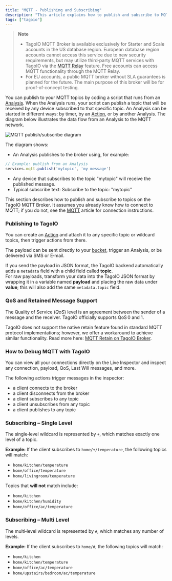 ```yaml
---
title: "MQTT - Publishing and Subscribing"
description: "This article explains how to publish and subscribe to MQTT topics from a TagoIO Analysis, including account availability for TagoIO's MQTT broker and an example of publishing from an Analysis."
tags: ["tagoio"]
---
```

> **Note**
>
> - TagoIO MQTT Broker is available exclusively for Starter and Scale accounts in the US database region. European database region accounts cannot access this service due to new security requirements, but may utilize third‑party MQTT services with TagoIO via the [MQTT Relay](../../../integrations/connecting-your-mqtt-broker-to-tagoio) feature. Free accounts can access MQTT functionality through the MQTT Relay.
> - For EU accounts, a public MQTT broker without SLA guarantees is planned for the future. The main purpose of this broker will be for proof‑of‑concept testing.

You can publish to your MQTT topics by coding a script that runs from an [Analysis](../../../analysis/index). When the Analysis runs, your script can publish a topic that will be received by any device subscribed to that specific topic. An Analysis can be started in different ways: by timer, by an [Action](actions/actions), or by another Analysis. The diagram below illustrates the data flow from an Analysis to the MQTT network.

![MQTT publish/subscribe diagram](/docs_imagem/tagoio/mqtt-publishing-and-subscribing-2.png)

The diagram shows:
- An Analysis publishes to the broker using, for example:
```javascript
// Example: publish from an Analysis
services.mqtt.publish('mytopic', 'my message')
```
- Any device that subscribes to the topic "mytopic" will receive the published message.
- Typical subscribe text: Subscribe to the topic: "mytopic"

This section describes how to publish and subscribe to topics on the TagoIO MQTT Broker. It assumes you already know how to connect to MQTT; if you do not, see the [MQTT](mqtt) article for connection instructions.

### Publishing to TagoIO

You can create an [Action](actions/actions) and attach it to any specific topic or wildcard topics, then trigger actions from there.

<!-- Image temporarily disabled: Action example - /cdn.elev.io/file/uploads/pmfKQdI17QsonYtKqFR0lo14i0mduRrZCtXE2bzClic/V6qqrtoqow2xmYBCAXSAPiLPUuftZotTvMGTz_dq0W8/1588011165303-pog.png -->

The payload can be sent directly to your [bucket](../../../devices/device-data-management), trigger an Analysis, or be delivered via SMS or E‑mail.

If you send the payload in JSON format, the TagoIO backend automatically adds a `metadata` field with a child field called **topic**.  
For raw payloads, transform your data into the TagoIO JSON format by wrapping it in a variable named **payload** and placing the raw data under **value**; this will also add the same `metadata.topic` field.

### QoS and Retained Message Support

The Quality of Service (_QoS_) level is an agreement between the sender of a message and the receiver. TagoIO officially supports QoS 0 and 1.

TagoIO does not support the native retain feature found in standard MQTT protocol implementations; however, we offer a workaround to achieve similar functionality. Read more here: [MQTT Retain on TagoIO Broker](mqtt-retain).

### How to Debug MQTT with TagoIO

You can view all your connections directly on the Live Inspector and inspect any connection, payload, QoS, Last Will messages, and more.

The following actions trigger messages in the inspector:

- a client connects to the broker  
- a client disconnects from the broker  
- a client subscribes to any topic  
- a client unsubscribes from any topic  
- a client publishes to any topic  

### Subscribing – Single Level

The single‑level wildcard is represented by `+`, which matches exactly one level of a topic.

**Example:** If the client subscribes to `home/+/temperature`, the following topics will match:

- `home/kitchen/temperature`
- `home/office/temperature`
- `home/livingroom/temperature`

Topics that **will not** match include:

- `home/kitchen`
- `home/kitchen/humidity`
- `home/office/ac/temperature`

### Subscribing – Multi Level

The multi‑level wildcard is represented by `#`, which matches any number of levels.

**Example:** If the client subscribes to `home/#`, the following topics will match:

- `home/kitchen`
- `home/kitchen/temperature`
- `home/office/ac/temperature`
- `home/upstairs/bedroom/ac/temperature`